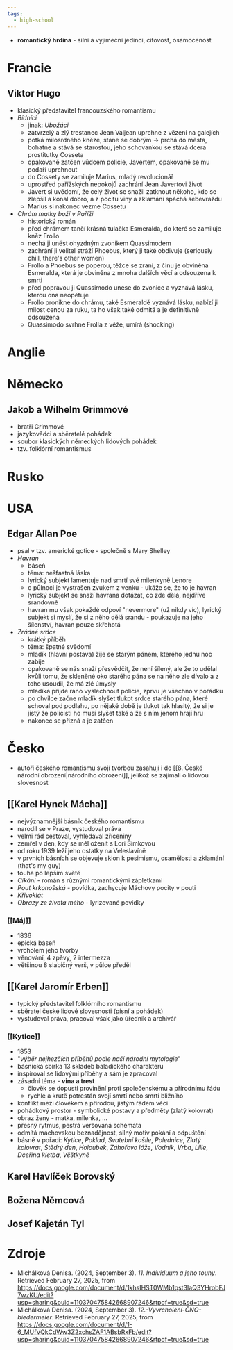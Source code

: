 ```yaml
---
tags:
  - high-school
---
```

- **romantický hrdina** - silní a vyjímeční jedinci, citovost, osamocenost
# Francie
## Viktor Hugo
- klasický představitel francouzského romantismu
- *Bídníci*
	- jinak: *Ubožáci*
	- zatvrzelý a zlý trestanec Jean Valjean uprchne z vězení na galejích
	- potká milosrdného kněze, stane se dobrým -> prchá do města, bohatne a stává se starostou, jeho schovankou se stává dcera prostitutky Cosseta
	- opakovaně zatčen vůdcem policie, Javertem, opakovaně se mu podaří uprchnout
	- do Cossety se zamiluje Marius, mladý revolucionář
	- uprostřed pařížských nepokojů zachrání Jean Javertovi život
	- Javert si uvědomí, že celý život se snažil zatknout někoho, kdo se zlepšil a konal dobro, a z pocitu viny a zklamání spáchá sebevraždu
	- Marius si nakonec vezme Cossetu
- *Chrám matky boží v Paříži*
	- historický román
	- před chrámem tančí krásná tulačka Esmeralda, do které se zamiluje kněz Frollo
	- nechá ji unést ohyzdným zvoníkem Quassimodem
	- zachrání ji velitel stráží Phoebus, který ji také obdivuje (seriously chill, there's other women)
	- Frollo a Phoebus se poperou, těžce se zraní, z činu je obviněna Esmeralda, která je obviněna z mnoha dalších věcí a odsouzena k smrti
	- před popravou ji Quassimodo unese do zvonice a vyznává lásku, kterou ona neopětuje
	- Frollo pronikne do chrámu, také Esmeraldě vyznává lásku, nabízí ji milost cenou za ruku, ta ho však také odmítá a je definitivně odsouzena
	- Quassimodo svrhne Frolla z věže, umírá (shocking)
# Anglie
# Německo
## Jakob a Wilhelm Grimmové
- bratři Grimmové
- jazykovědci a sběratelé pohádek
- soubor klasických německých lidových pohádek
- tzv. folklórní romantismus
# Rusko
# USA
## Edgar Allan Poe
- psal v tzv. americké gotice - společně s Mary Shelley
- *Havran*
	- báseň
	- téma: nešťastná láska
	- lyrický subjekt lamentuje nad smrtí své milenkyně Lenore
	- o půlnoci je vystrašen zvukem z venku - ukáže se, že to je havran
	- lyrický subjekt se snaží havrana dotázat, co zde dělá, nejdříve srandovně
	- havran mu však pokaždé odpoví "nevermore" (už nikdy víc), lyrický subjekt si myslí, že si z něho dělá srandu - poukazuje na jeho šílenství, havran pouze skřehotá
- *Zrádné srdce*
	- krátký příběh
	- téma: špatné svědomí
	- mladík (hlavní postava) žije se starým pánem, kterého jednu noc zabije
	- opakovaně se nás snaží přesvědčit, že není šílený, ale že to udělal kvůli tomu, že skleněné oko starého pána se na něho zle dívalo a z toho usoudil, že má zlé úmysly
	- mladíka přijde ráno vyslechnout policie, zprvu je všechno v pořádku
	- po chvilce začne mladík slyšet tlukot srdce starého pána, které schoval pod podlahu, po nějaké době je tlukot tak hlasitý, že si je jistý že policisti ho musí slyšet také a že s ním jenom hrají hru
	- nakonec se přizná a je zatčen
# Česko
- autoři českého romantismu svojí tvorbou zasahují i do [[8. České národní obrození|národního obrození]], jelikož se zajímali o lidovou slovesnost
## [[Karel Hynek Mácha]]
- nejvýznamnější básník českého romantismu
- narodil se v Praze, vystudoval práva
- velmi rád cestoval, vyhledával zříceniny
- zemřel v den, kdy se měl oženit s Lori Šimkovou
- od roku 1939 leží jeho ostatky na Veleslavíně
- v prvních básních se objevuje sklon k pesimismu, osamělosti a zklamání (that's my guy)
- touha po lepším světě
- *Cikáni* - román s různými romantickými zápletkami
- *Pouť krkonošská* - povídka, zachycuje Máchovy pocity v pouti
- *Křivoklát*
- *Obrazy ze života mého* - lyrizované povídky
### [[Máj]]
- 1836
- epická báseň
- vrcholem jeho tvorby
- věnování, 4 zpěvy, 2 intermezza
- většinou 8 slabičný verš, v půlce předěl
## [[Karel Jaromír Erben]]
- typický představitel folklórního romantismu
- sběratel české lidové slovesnosti (písní a pohádek)
- vystudoval práva, pracoval však jako úředník a archivář
### [[Kytice]]
- 1853
- "*výběr nejhezčích příběhů podle naší národní mytologie*"
- básnická sbírka 13 skladeb baladického charakteru
- inspiroval se lidovými příběhy a sám je zpracoval
- zásadní téma - **vina a trest**
	- člověk se dopustí provinění proti společenskému a přírodnímu řádu
	- rychle a krutě potrestán svojí smrtí nebo smrtí bližního
- konflikt mezi člověkem a přírodou, jistým řádem věcí
- pohádkový prostor - symbolické postavy a předměty (zlatý kolovrat)
- obraz ženy - matka, milenka, ...
- přesný rytmus, pestrá veršovaná schémata
- odmítá máchovskou beznadějnost, silný motiv pokání a odpuštění
- básně v pořadí: *Kytice*, *Poklad*, *Svatební košile*, *Polednice*, *Zlatý kolovrat*, *Štědrý den*, *Holoubek*, *Záhořovo lóže*, *Vodník*, *Vrba*, *Lilie*, *Dceřina kletba*, *Věštkyně*
## Karel Havlíček Borovský
## Božena Němcová
## Josef Kajetán Tyl
# Zdroje
- Michálková Denisa. (2024, September 3). *11. Individuum a jeho touhy*. Retrieved February 27, 2025, from https://docs.google.com/document/d/1khsIHST0WMb1qst3IaQ3YHrobFJ7wzKU/edit?usp=sharing&ouid=110370475842668907246&rtpof=true&sd=true
- Michálková Denisa. (2024, September 3). *12.-Vyvrcholení-ČNO-biedermeier*. Retrieved February 27, 2025, from https://docs.google.com/document/d/1-6_MUfVQkCdWw3Z2xchsZAF1ABsbRxFb/edit?usp=sharing&ouid=110370475842668907246&rtpof=true&sd=true
